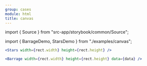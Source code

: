 ```yaml
---
group: cases
module: html
title: canvas
---
```


import { Source } from "src-app/storybook/common/Source";

import { BarrageDemo, StarsDemo } from "./examples/canvas";

<StarsDemo  />

```jsx
<Stars width={rect.width} height={rect.height} />
```

<BarrageDemo  />

```jsx
<Barrage width={rect.width} height={rect.height} data={data} />
```

<Source path="cases/html/__storybook__/examples/canvas.tsx" />
